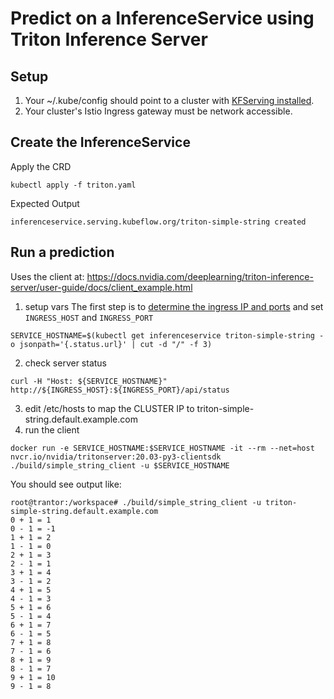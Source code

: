 
# Predict on a InferenceService using Triton Inference Server
## Setup
1. Your ~/.kube/config should point to a cluster with [KFServing installed](https://github.com/kubeflow/kfserving/#install-kfserving).
2. Your cluster's Istio Ingress gateway must be network accessible.

## Create the InferenceService
Apply the CRD
```
kubectl apply -f triton.yaml 
```

Expected Output
```
inferenceservice.serving.kubeflow.org/triton-simple-string created
```

## Run a prediction
Uses the client at: https://docs.nvidia.com/deeplearning/triton-inference-server/user-guide/docs/client_example.html


1. setup vars
The first step is to [determine the ingress IP and ports](../../../README.md#determine-the-ingress-ip-and-ports) and set `INGRESS_HOST` and `INGRESS_PORT`

```
SERVICE_HOSTNAME=$(kubectl get inferenceservice triton-simple-string -o jsonpath='{.status.url}' | cut -d "/" -f 3)
```
2. check server status
```
curl -H "Host: ${SERVICE_HOSTNAME}" http://${INGRESS_HOST}:${INGRESS_PORT}/api/status
```
3. edit /etc/hosts to map the CLUSTER IP to triton-simple-string.default.example.com
4. run the client
```
docker run -e SERVICE_HOSTNAME:$SERVICE_HOSTNAME -it --rm --net=host nvcr.io/nvidia/tritonserver:20.03-py3-clientsdk
./build/simple_string_client -u $SERVICE_HOSTNAME
```

You should see output like:
```
root@trantor:/workspace# ./build/simple_string_client -u triton-simple-string.default.example.com
0 + 1 = 1
0 - 1 = -1
1 + 1 = 2
1 - 1 = 0
2 + 1 = 3
2 - 1 = 1
3 + 1 = 4
3 - 1 = 2
4 + 1 = 5
4 - 1 = 3
5 + 1 = 6
5 - 1 = 4
6 + 1 = 7
6 - 1 = 5
7 + 1 = 8
7 - 1 = 6
8 + 1 = 9
8 - 1 = 7
9 + 1 = 10
9 - 1 = 8
```
